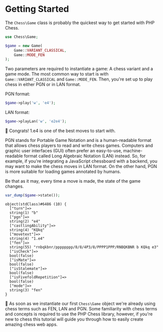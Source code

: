 # Getting Started

The `Chess\Game` class is probably the quickest way to get started with PHP Chess.

```php
use Chess\Game;

$game = new Game(
    Game::VARIANT_CLASSICAL,
    Game::MODE_FEN
);
```

Two parameters are required to instantiate a game: A chess variant and a game mode. The most common way to start is with `Game::VARIANT_CLASSICAL` and `Game::MODE_FEN`. Then, you're set up to play chess in either PGN or in LAN format.

PGN format:

```php
$game->play('w', 'e4');
```

LAN format:

```php
$game->playLan('w', 'e2e4');
```

🎉 Congrats! 1.e4 is one of the best moves to start with.


PGN stands for Portable Game Notation and is a human-readable format that allows chess players to read and write chess games. Computers and graphic user interfaces (GUI) often prefer an easy-to-use, machine-readable format called Long Algebraic Notation (LAN) instead. So, for example, if you're integrating a JavaScript chessboard with a backend, you may want to make the chess moves in LAN format. On the other hand, PGN is more suitable for loading games annotated by humans.

Be that as it may, every time a move is made, the state of the game changes.

```php
var_dump($game->state());
```

```
object(stdClass)#6486 (10) {
  ["turn"]=>
  string(1) "b"
  ["pgn"]=>
  string(2) "e4"
  ["castlingAbility"]=>
  string(4) "KQkq"
  ["movetext"]=>
  string(4) "1.e4"
  ["fen"]=>
  string(55) "rnbqkbnr/pppppppp/8/8/4P3/8/PPPP1PPP/RNBQKBNR b KQkq e3"
  ["isCheck"]=>
  bool(false)
  ["isMate"]=>
  bool(false)
  ["isStalemate"]=>
  bool(false)
  ["isFivefoldRepetition"]=>
  bool(false)
  ["mode"]=>
  string(3) "fen"
}
```

📌 As soon as we instantiate our first `Chess\Game` object we're already using chess terms such as FEN, LAN and PGN. Some familiarity with chess terms and concepts is required to use the PHP Chess library, however, if you're new to chess this tutorial will guide you through how to easily create amazing chess web apps.

